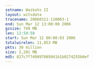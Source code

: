 ```yaml
---
setname: Waikato II
layout: witsdata
tracename: 20060311-110003-1
end: Sun Mar 12 13:00:00 2006
gzsize: 749 MB
len: 12:59:58
start: Sun Mar 12 00:00:03 2006
totalwirelen: 11,853 MB
pkts: 30 million
size: 2,281 MB
md5: 827c7f7d9897805041b1b0274255b0ef
---
```

